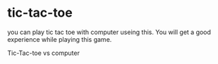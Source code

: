 # tic-tac-toe
you can play tic tac toe with computer useing this. You will get a good experience while playing this game.

Tic-Tac-toe vs computer 
